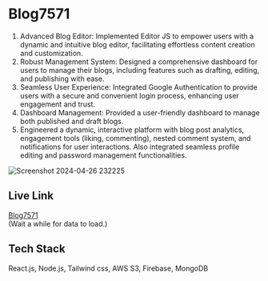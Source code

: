 # Blog7571
1) Advanced Blog Editor: Implemented Editor JS to empower users with a dynamic and intuitive blog editor, facilitating effortless content creation and customization.<br />
2) Robust Management System: Designed a comprehensive dashboard for users to manage their blogs, including features such as drafting, editing, and publishing with ease.<br />
3) Seamless User Experience: Integrated Google Authentication to provide users with a secure and convenient login process, enhancing user engagement and trust.<br />
4) Dashboard Management: Provided a user-friendly dashboard to manage both published and draft blogs.<br />
5) Engineered a dynamic, interactive platform with blog post analytics, engagement tools (liking, commenting), nested comment system, and notifications for user interactions. Also integrated seamless profile editing and password management functionalities.<br />

![Screenshot 2024-04-26 232225](https://github.com/Aniruddh-Singh/mern_blogging_website/assets/96120907/84599388-1ec0-4f33-b413-069742002757)

## Live Link
[Blog7571](https://blog7571.vercel.app)<br />
(Wait a while for data to load.)

## Tech Stack
React.js, Node.js, Tailwind css, AWS S3, Firebase, MongoDB
